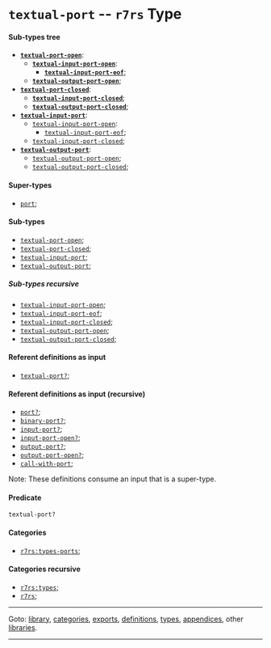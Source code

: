 

<a id='type__r7rs__textual-port'></a>

# `textual-port` -- `r7rs` Type


<a id='type__r7rs__textual-port__sub-types-tree'></a>

#### Sub-types tree

* **[`textual-port-open`](../../r7rs/types/textual-port-open.md#type__r7rs__textual-port-open)**:
  * **[`textual-input-port-open`](../../r7rs/types/textual-input-port-open.md#type__r7rs__textual-input-port-open)**:
    * **[`textual-input-port-eof`](../../r7rs/types/textual-input-port-eof.md#type__r7rs__textual-input-port-eof)**;
  * **[`textual-output-port-open`](../../r7rs/types/textual-output-port-open.md#type__r7rs__textual-output-port-open)**;
* **[`textual-port-closed`](../../r7rs/types/textual-port-closed.md#type__r7rs__textual-port-closed)**:
  * **[`textual-input-port-closed`](../../r7rs/types/textual-input-port-closed.md#type__r7rs__textual-input-port-closed)**;
  * **[`textual-output-port-closed`](../../r7rs/types/textual-output-port-closed.md#type__r7rs__textual-output-port-closed)**;
* **[`textual-input-port`](../../r7rs/types/textual-input-port.md#type__r7rs__textual-input-port)**:
  * [`textual-input-port-open`](../../r7rs/types/textual-input-port-open.md#type__r7rs__textual-input-port-open):
    * [`textual-input-port-eof`](../../r7rs/types/textual-input-port-eof.md#type__r7rs__textual-input-port-eof);
  * [`textual-input-port-closed`](../../r7rs/types/textual-input-port-closed.md#type__r7rs__textual-input-port-closed);
* **[`textual-output-port`](../../r7rs/types/textual-output-port.md#type__r7rs__textual-output-port)**:
  * [`textual-output-port-open`](../../r7rs/types/textual-output-port-open.md#type__r7rs__textual-output-port-open);
  * [`textual-output-port-closed`](../../r7rs/types/textual-output-port-closed.md#type__r7rs__textual-output-port-closed);


<a id='type__r7rs__textual-port__super-types'></a>

#### Super-types

 * [`port`](../../r7rs/types/port.md#type__r7rs__port);


<a id='type__r7rs__textual-port__sub-types'></a>

#### Sub-types

 * [`textual-port-open`](../../r7rs/types/textual-port-open.md#type__r7rs__textual-port-open);
 * [`textual-port-closed`](../../r7rs/types/textual-port-closed.md#type__r7rs__textual-port-closed);
 * [`textual-input-port`](../../r7rs/types/textual-input-port.md#type__r7rs__textual-input-port);
 * [`textual-output-port`](../../r7rs/types/textual-output-port.md#type__r7rs__textual-output-port);


<a id='type__r7rs__textual-port__sub-types-recursive'></a>

##### Sub-types recursive

 * [`textual-input-port-open`](../../r7rs/types/textual-input-port-open.md#type__r7rs__textual-input-port-open);
 * [`textual-input-port-eof`](../../r7rs/types/textual-input-port-eof.md#type__r7rs__textual-input-port-eof);
 * [`textual-input-port-closed`](../../r7rs/types/textual-input-port-closed.md#type__r7rs__textual-input-port-closed);
 * [`textual-output-port-open`](../../r7rs/types/textual-output-port-open.md#type__r7rs__textual-output-port-open);
 * [`textual-output-port-closed`](../../r7rs/types/textual-output-port-closed.md#type__r7rs__textual-output-port-closed);


<a id='type__r7rs__textual-port__referent-definitions-input'></a>

#### Referent definitions as input

 * [`textual-port?`](../../r7rs/definitions/textual-port_3f.md#definition__r7rs__textual-port_3f);


<a id='type__r7rs__textual-port__referent-definitions-input-recursive'></a>

#### Referent definitions as input (recursive)

 * [`port?`](../../r7rs/definitions/port_3f.md#definition__r7rs__port_3f);
 * [`binary-port?`](../../r7rs/definitions/binary-port_3f.md#definition__r7rs__binary-port_3f);
 * [`input-port?`](../../r7rs/definitions/input-port_3f.md#definition__r7rs__input-port_3f);
 * [`input-port-open?`](../../r7rs/definitions/input-port-open_3f.md#definition__r7rs__input-port-open_3f);
 * [`output-port?`](../../r7rs/definitions/output-port_3f.md#definition__r7rs__output-port_3f);
 * [`output-port-open?`](../../r7rs/definitions/output-port-open_3f.md#definition__r7rs__output-port-open_3f);
 * [`call-with-port`](../../r7rs/definitions/call-with-port.md#definition__r7rs__call-with-port);

Note:  These definitions consume an input that is a super-type.


<a id='type__r7rs__textual-port__predicate'></a>

#### Predicate

````
textual-port?
````


<a id='type__r7rs__textual-port__categories'></a>

#### Categories

 * [`r7rs:types-ports`](../../r7rs/categories/r7rs_3a_types-ports.md#category__r7rs__r7rs_3a_types-ports);


<a id='type__r7rs__textual-port__categories-recursive'></a>

#### Categories recursive

 * [`r7rs:types`](../../r7rs/categories/r7rs_3a_types.md#category__r7rs__r7rs_3a_types);
 * [`r7rs`](../../r7rs/categories/r7rs.md#category__r7rs__r7rs);

----

Goto: [library](../../r7rs/_index.md#library__r7rs), [categories](../../r7rs/categories/_index.md#toc__r7rs__categories), [exports](../../r7rs/exports/_index.md#toc__r7rs__exports), [definitions](../../r7rs/definitions/_index.md#toc__r7rs__definitions), [types](../../r7rs/types/_index.md#toc__r7rs__types), [appendices](../../r7rs/appendices/_index.md#toc__r7rs__appendices), other [libraries](../../_libraries.md#toc__libraries).

----

